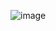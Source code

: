 ![image](https://github.com/iharshraj1123/T20-cricket-best-11/assets/33609172/9f3e1b24-6cff-4fac-8705-f7477ac1d23b)
